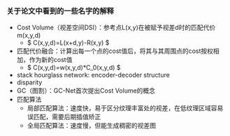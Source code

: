 ### 关于论文中看到的一些名字的解释
+ Cost Volume（视差空间DSI）：参考点L(x,y)在被赋予视差d时的匹配代价m(x,y,d)
    + $ C(x,y,d)=L(x+d,y)-R(x,y) $
+ 匹配代价融合：计算出每一个点的cost值后，将其与其周围点的cost按权相加，作为新的cost值
    + $ C(x,y,d)=w(x,y,d)*C_0(x,y,d) $
+ stack hourglass network: encoder-decoder structure
+ disparity
+ GC（图割）：GC-Net首次提出Cost Volume的概念
+ 匹配算法
    + 局部匹配算法：速度快，易于区分纹理丰富处的视差，在低纹理区域容易误匹配，需要后期插值矫正
    + 全局匹配算法：速度慢，但能生成稠密的视差图